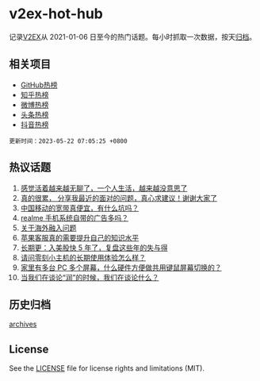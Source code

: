 # v2ex-hot-hub

 记录[V2EX](https://www.v2ex.com/)从 2021-01-06 日至今的热门话题。每小时抓取一次数据，按天[归档](archives)。
 
 ## 相关项目

- [GitHub热榜](https://github.com/snaildev/github-hot-hub)
- [知乎热榜](https://github.com/snaildev/zhihu-hot-hub)
- [微博热榜](https://github.com/snaildev/weibo-hot-hub)
- [头条热榜](https://github.com/snaildev/toutiao-hot-hub)
- [抖音热榜](https://github.com/snaildev/douyin-hot-hub)


 `更新时间：2023-05-22 07:05:25 +0800`

## 热议话题

1. [感觉活着越来越无聊了，一个人生活，越来越没意思了](https://www.v2ex.com/t/941697)
1. [真的很累， 分享我最近的面对的问题，真心求建议！谢谢大家了](https://www.v2ex.com/t/941726)
1. [中国移动的宽带真便宜，有什么坑吗？](https://www.v2ex.com/t/941695)
1. [realme 手机系统自带的广告多吗？](https://www.v2ex.com/t/941638)
1. [关于海外融入问题](https://www.v2ex.com/t/941654)
1. [苹果客服真的需要提升自己的知识水平](https://www.v2ex.com/t/941680)
1. [长期更：入美股快 5 年了，复盘这些年的失与得](https://www.v2ex.com/t/941650)
1. [请问零刻小主机的长期使用体验怎么样？](https://www.v2ex.com/t/941632)
1. [家里有多台 PC 多个屏幕，什么硬件方便做共用键鼠屏幕切换的？](https://www.v2ex.com/t/941633)
1. [当我们在谈论“润”的时候，我们在谈论什么？](https://www.v2ex.com/t/941704)

## 历史归档

[archives](archives)

## License

See the [LICENSE](LICENSE) file for license rights and limitations (MIT).
